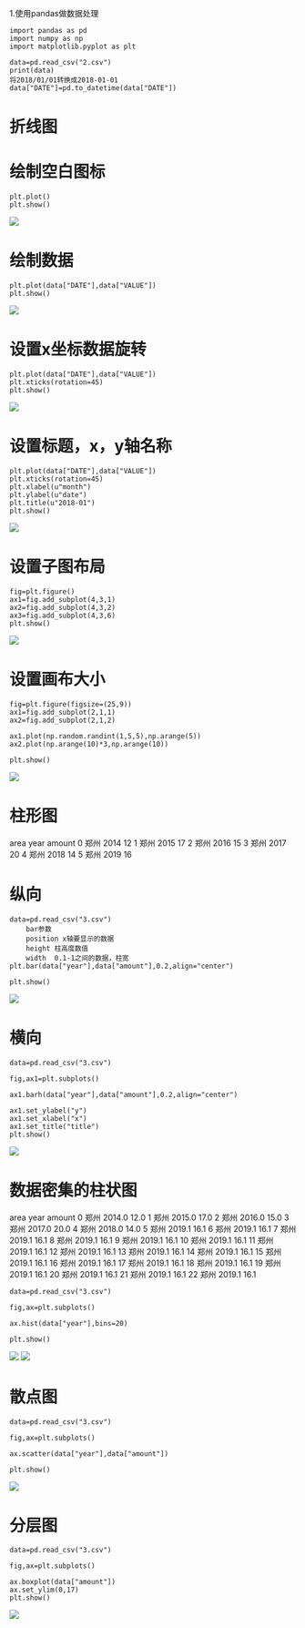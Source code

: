 
1.使用pandas做数据处理

```
import pandas as pd
import numpy as np
import matplotlib.pyplot as plt

data=pd.read_csv("2.csv")
print(data)
将2018/01/01转换成2018-01-01
data["DATE"]=pd.to_datetime(data["DATE"])

```

# 折线图

# 绘制空白图标
```
plt.plot()
plt.show()
```
![](https://github.com/anbylau2130/gitnote/blob/master/python/常用库/images/5c3d7b833c357f56e0000000.png)

# 绘制数据
```
plt.plot(data["DATE"],data["VALUE"])
plt.show()
```
![](https://github.com/anbylau2130/gitnote/blob/master/python/常用库/images/5c3d7b9e3c357f56e0000001.png)

# 设置x坐标数据旋转
```
plt.plot(data["DATE"],data["VALUE"])
plt.xticks(rotation=45)
plt.show()
```
![](https://github.com/anbylau2130/gitnote/blob/master/python/常用库/images/5c3d7c653c357f56e0000002.png)

# 设置标题，x，y轴名称

```
plt.plot(data["DATE"],data["VALUE"])
plt.xticks(rotation=45)
plt.xlabel(u"month")
plt.ylabel(u"date")
plt.title(u"2018-01")
plt.show()
```

![](https://github.com/anbylau2130/gitnote/blob/master/python/常用库/images/5c3d7d753c357f56e0000003.png)

# 设置子图布局
```
fig=plt.figure()
ax1=fig.add_subplot(4,3,1)
ax2=fig.add_subplot(4,3,2)
ax3=fig.add_subplot(4,3,6)
plt.show()
```
![](https://github.com/anbylau2130/gitnote/blob/master/python/常用库/images/5c3d7f823c357f56e0000005.png)

# 设置画布大小 
```
fig=plt.figure(figsize=(25,9))
ax1=fig.add_subplot(2,1,1)
ax2=fig.add_subplot(2,1,2)

ax1.plot(np.random.randint(1,5,5),np.arange(5))
ax2.plot(np.arange(10)*3,np.arange(10))

plt.show()
```

![](https://github.com/anbylau2130/gitnote/blob/master/python/常用库/images/5c3d83083c357f56e0000006.png)

# 柱形图

  area  year  amount
0   郑州  2014      12
1   郑州  2015      17
2   郑州  2016      15
3   郑州  2017      20
4   郑州  2018      14
5   郑州  2019      16

# 纵向
```
data=pd.read_csv("3.csv")
    bar参数 
    position x轴要显示的数据
    height 柱高度数值
    width  0.1-1之间的数据，柱宽
plt.bar(data["year"],data["amount"],0.2,align="center")

plt.show()
```
![](https://github.com/anbylau2130/gitnote/blob/master/python/常用库/images/5c3d94963c357f56e0000007.png)

# 横向
```
data=pd.read_csv("3.csv")

fig,ax1=plt.subplots()

ax1.barh(data["year"],data["amount"],0.2,align="center")

ax1.set_ylabel("y")
ax1.set_xlabel("x")
ax1.set_title("title")
plt.show()
```
![](https://github.com/anbylau2130/gitnote/blob/master/python/常用库/images/5c3d97733c357f56e0000008.png)


# 数据密集的柱状图
  area	year	amount
0	郑州	2014.0	12.0
1	郑州	2015.0	17.0
2	郑州	2016.0	15.0
3	郑州	2017.0	20.0
4	郑州	2018.0	14.0
5	郑州	2019.1	16.1
6	郑州	2019.1	16.1
7	郑州	2019.1	16.1
8	郑州	2019.1	16.1
9	郑州	2019.1	16.1
10	郑州	2019.1	16.1
11	郑州	2019.1	16.1
12	郑州	2019.1	16.1
13	郑州	2019.1	16.1
14	郑州	2019.1	16.1
15	郑州	2019.1	16.1
16	郑州	2019.1	16.1
17	郑州	2019.1	16.1
18	郑州	2019.1	16.1
19	郑州	2019.1	16.1
20	郑州	2019.1	16.1
21	郑州	2019.1	16.1
22	郑州	2019.1	16.1
```
data=pd.read_csv("3.csv")

fig,ax=plt.subplots()

ax.hist(data["year"],bins=20)

plt.show()
```
![](https://github.com/anbylau2130/gitnote/blob/master/python/常用库/images/5c3d9d873c357f56e000000a.png)
![](https://github.com/anbylau2130/gitnote/blob/master/python/常用库/images/5c3d9e113c357f56e000000b.png)

# 散点图

```
data=pd.read_csv("3.csv")

fig,ax=plt.subplots()

ax.scatter(data["year"],data["amount"])

plt.show()

```

![](https://github.com/anbylau2130/gitnote/blob/master/python/常用库/images/5c3d97fb3c357f56e0000009.png)

# 分层图
```
data=pd.read_csv("3.csv")

fig,ax=plt.subplots()

ax.boxplot(data["amount"])
ax.set_ylim(0,17)
plt.show()
```
![](https://github.com/anbylau2130/gitnote/blob/master/python/常用库/images/5c3d9eef3c357f56e000000c.png)